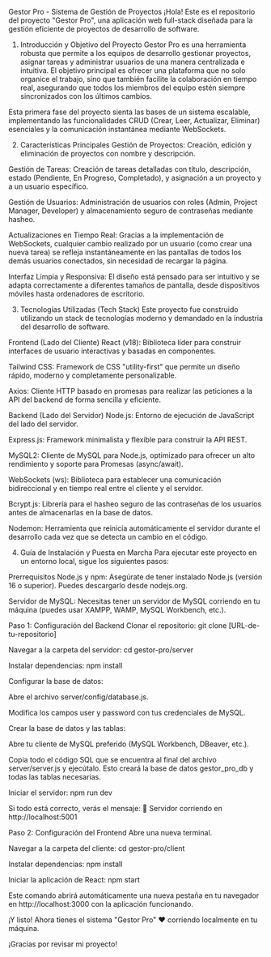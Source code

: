 Gestor Pro - Sistema de Gestión de Proyectos
¡Hola! Este es el repositorio del proyecto "Gestor Pro", una aplicación web full-stack diseñada para la gestión eficiente de proyectos de desarrollo de software. 


1. Introducción y Objetivo del Proyecto
   Gestor Pro es una herramienta robusta que permite a los equipos de desarrollo gestionar proyectos, asignar tareas y administrar usuarios de una manera centralizada e intuitiva. El objetivo principal es ofrecer una plataforma que no solo organice el trabajo, sino que también facilite la colaboración en tiempo real, asegurando que todos los miembros del equipo estén siempre sincronizados con los últimos cambios.

Esta primera fase del proyecto sienta las bases de un sistema escalable, implementando las funcionalidades CRUD (Crear, Leer, Actualizar, Eliminar) esenciales y la comunicación instantánea mediante WebSockets.

2. Características Principales
   Gestión de Proyectos: Creación, edición y eliminación de proyectos con nombre y descripción.

Gestión de Tareas: Creación de tareas detalladas con título, descripción, estado (Pendiente, En Progreso, Completado), y asignación a un proyecto y a un usuario específico.

Gestión de Usuarios: Administración de usuarios con roles (Admin, Project Manager, Developer) y almacenamiento seguro de contraseñas mediante hasheo.

Actualizaciones en Tiempo Real: Gracias a la implementación de WebSockets, cualquier cambio realizado por un usuario (como crear una nueva tarea) se refleja instantáneamente en las pantallas de todos los demás usuarios conectados, sin necesidad de recargar la página.

Interfaz Limpia y Responsiva: El diseño está pensado para ser intuitivo y se adapta correctamente a diferentes tamaños de pantalla, desde dispositivos móviles hasta ordenadores de escritorio.

3. Tecnologías Utilizadas (Tech Stack)
   Este proyecto fue construido utilizando un stack de tecnologías moderno y demandado en la industria del desarrollo de software.

Frontend (Lado del Cliente)
React (v18): Biblioteca líder para construir interfaces de usuario interactivas y basadas en componentes.

Tailwind CSS: Framework de CSS "utility-first" que permite un diseño rápido, moderno y completamente personalizable.

Axios: Cliente HTTP basado en promesas para realizar las peticiones a la API del backend de forma sencilla y eficiente.

Backend (Lado del Servidor)
Node.js: Entorno de ejecución de JavaScript del lado del servidor.

Express.js: Framework minimalista y flexible para construir la API REST.

MySQL2: Cliente de MySQL para Node.js, optimizado para ofrecer un alto rendimiento y soporte para Promesas (async/await).

WebSockets (ws): Biblioteca para establecer una comunicación bidireccional y en tiempo real entre el cliente y el servidor.

Bcrypt.js: Librería para el hasheo seguro de las contraseñas de los usuarios antes de almacenarlas en la base de datos.

Nodemon: Herramienta que reinicia automáticamente el servidor durante el desarrollo cada vez que se detecta un cambio en el código.

4. Guía de Instalación y Puesta en Marcha
   Para ejecutar este proyecto en un entorno local, sigue los siguientes pasos:

Prerrequisitos
Node.js y npm: Asegúrate de tener instalado Node.js (versión 16 o superior). Puedes descargarlo desde nodejs.org.

Servidor de MySQL: Necesitas tener un servidor de MySQL corriendo en tu máquina (puedes usar XAMPP, WAMP, MySQL Workbench, etc.).

Paso 1: Configuración del Backend
Clonar el repositorio: git clone [URL-de-tu-repositorio]

Navegar a la carpeta del servidor: cd gestor-pro/server

Instalar dependencias: npm install

Configurar la base de datos:

Abre el archivo server/config/database.js.

Modifica los campos user y password con tus credenciales de MySQL.

Crear la base de datos y las tablas:

Abre tu cliente de MySQL preferido (MySQL Workbench, DBeaver, etc.).

Copia todo el código SQL que se encuentra al final del archivo server/server.js y ejecútalo. Esto creará la base de datos gestor_pro_db y todas las tablas necesarias.

Iniciar el servidor: npm run dev

Si todo está correcto, verás el mensaje: 🚀 Servidor corriendo en http://localhost:5001

Paso 2: Configuración del Frontend
Abre una nueva terminal.

Navegar a la carpeta del cliente: cd gestor-pro/client

Instalar dependencias: npm install

Iniciar la aplicación de React: npm start

Este comando abrirá automáticamente una nueva pestaña en tu navegador en http://localhost:3000 con la aplicación funcionando.

¡Y listo! Ahora tienes el sistema "Gestor Pro" ❤️ corriendo localmente en tu máquina.

¡Gracias por revisar mi proyecto!
